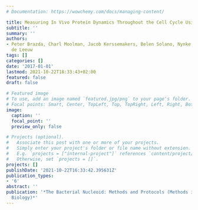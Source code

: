 ```yaml
---
# Documentation: https://wowchemy.com/docs/managing-content/

title: Measuring In Vivo Protein Dynamics Throughout the Cell Cycle Using Microfluidics
subtitle: ''
summary: ''
authors:
- Peter Brazda, Charl Moolman, Jacob Kerssemakers, Belen Solano, Nynke Dekker Roy
  de Leeuw
tags: []
categories: []
date: '2017-01-01'
lastmod: 2021-10-22T18:33:43+02:00
featured: false
draft: false

# Featured image
# To use, add an image named `featured.jpg/png` to your page's folder.
# Focal points: Smart, Center, TopLeft, Top, TopRight, Left, Right, BottomLeft, Bottom, BottomRight.
image:
  caption: ''
  focal_point: ''
  preview_only: false

# Projects (optional).
#   Associate this post with one or more of your projects.
#   Simply enter your project's folder or file name without extension.
#   E.g. `projects = ["internal-project"]` references `content/project/deep-learning/index.md`.
#   Otherwise, set `projects = []`.
projects: []
publishDate: '2021-10-22T16:33:42.395631Z'
publication_types:
- '6'
abstract: ''
publication: '*The Bacterial Nucleoid: Methods and Protocols (Methods in Molecular
  Biology)*'
---
```

